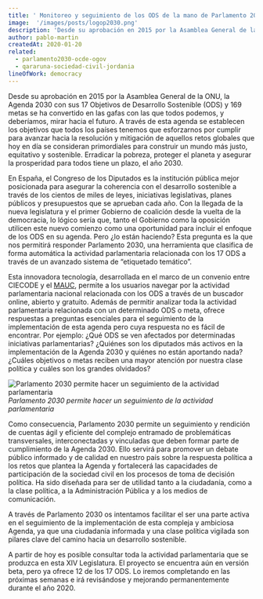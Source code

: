 ```yaml
---
title: ' Monitoreo y seguimiento de los ODS de la mano de Parlamento 2030'
image:  '/images/posts/logop2030.png'
description: 'Desde su aprobación en 2015 por la Asamblea General de la ONU, la Agenda 2030 con sus 17 Objetivos de Desarrollo Sostenible (ODS) y 169 metas se ha convertido en las gafas con las que todos podemos, y deberíamos, mirar hacia el futuro.'
author: pablo-martin
createdAt: 2020-01-20
related:
  - parlamento2030-ocde-ogov
  - qararuna-sociedad-civil-jordania
lineOfWork: democracy
---
```



Desde su aprobación en 2015 por la Asamblea General de la ONU, la Agenda 2030 con sus 17 Objetivos de Desarrollo Sostenible (ODS) y 169 metas se ha convertido en las gafas con las que todos podemos, y deberíamos, mirar hacia el futuro. A través de esta agenda se establecen los objetivos que todos los países tenemos que esforzarnos por cumplir para avanzar hacia la resolución y mitigación de aquellos retos globales que hoy en día se consideran primordiales para construir un mundo más justo, equitativo y sostenible. Erradicar la pobreza, proteger el planeta y asegurar la prosperidad para todos tiene un plazo, el año 2030.

En España, el Congreso de los Diputados es la institución pública mejor posicionada para asegurar la coherencia con el desarrollo sostenible a través de los cientos de miles de leyes, iniciativas legislativas, planes públicos y presupuestos que se aprueban cada año. Con la llegada de la nueva legislatura y el primer Gobierno de coalición desde la vuelta de la democracia, lo lógico sería que, tanto el Gobierno como la oposición utilicen este nuevo comienzo como una oportunidad para incluir el enfoque de los ODS en su agenda. Pero ¿lo están haciendo? Esta pregunta es la que nos permitirá responder Parlamento 2030, una herramienta que clasifica de forma automática la actividad parlamentaria relacionada con los 17 ODS a través de un avanzado sistema de “etiquetado temático”.

Esta innovadora tecnología, desarrollada en el marco de un convenio entre CIECODE y el [MAUC](/blog/ciecode-firma-un-convenio-de-colaboración-con-el-mauc), permite a los usuarios navegar por la actividad parlamentaria nacional relacionada con los ODS a través de un buscador online, abierto y gratuito. Además de permitir analizar toda la actividad parlamentaria relacionada con un determinado ODS o meta, ofrece respuestas a preguntas esenciales para el seguimiento de la implementación de esta agenda pero cuya respuesta no es fácil de encontrar. Por ejemplo: ¿Qué ODS se ven afectados por determinadas iniciativas parlamentarias? ¿Quiénes son los diputados más activos en la implementación de la Agenda 2030 y quiénes no están aportando nada? ¿Cuáles objetivos o metas reciben una mayor atención por nuestra clase política y cuáles son los grandes olvidados?

![Parlamento 2030 permite hacer un seguimiento de la actividad parlamentaria](/images/posts/busquedap2030.gif)*Parlamento 2030 permite hacer un seguimiento de la actividad parlamentaria*

Como consecuencia, Parlamento 2030 permite un seguimiento y rendición de cuentas ágil y eficiente del complejo entramado de problemáticas transversales, interconectadas y vinculadas que deben formar parte de cumplimiento de la Agenda 2030. Ello servirá para promover un debate público informado y de calidad en nuestro país sobre la respuesta política a los retos que plantea la Agenda y fortalecerá las capacidades de participación de la sociedad civil en los procesos de toma de decisión política. Ha sido diseñada para ser de utilidad tanto a la ciudadanía, como a la clase política, a la Administración Pública y a los medios de comunicación.

A través de Parlamento 2030 os intentamos facilitar el ser una parte activa en el seguimiento de la implementación de esta compleja y ambiciosa Agenda, ya que una ciudadanía informada y una clase política vigilada son pilares clave del camino hacia un desarrollo sostenible.

A partir de hoy es posible consultar toda la actividad parlamentaria que se produzca en esta XIV Legislatura. El proyecto se encuentra aún en versión beta, pero ya ofrece 12 de los 17 ODS. Lo iremos completando en las próximas semanas e irá revisándose y mejorando permanentemente durante el año 2020.
